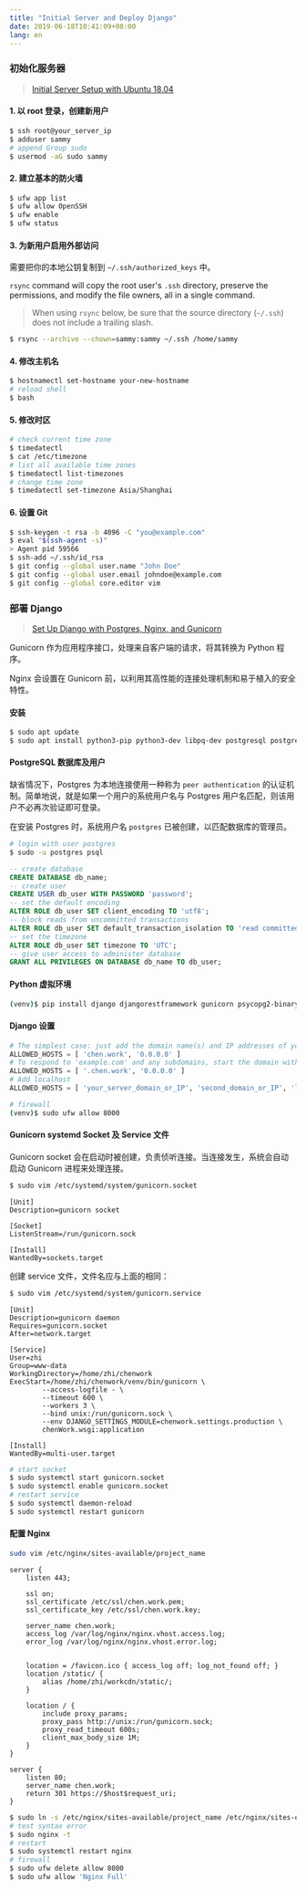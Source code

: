 ```yaml
---
title: "Initial Server and Deploy Django"
date: 2019-06-18T10:41:09+08:00
lang: en
---
```


### 初始化服务器

> [Initial Server Setup with Ubuntu 18.04](https://www.digitalocean.com/community/tutorials/initial-server-setup-with-ubuntu-18-04)

#### 1. 以 root 登录，创建新用户

```bash
$ ssh root@your_server_ip
$ adduser sammy
# append Group sudo
$ usermod -aG sudo sammy
```

#### 2. 建立基本的防火墙

```bash
$ ufw app list
$ ufw allow OpenSSH
$ ufw enable
$ ufw status
```

#### 3. 为新用户启用外部访问

需要把你的本地公钥复制到 `~/.ssh/authorized_keys` 中。

`rsync` command will copy the root user's `.ssh` directory, preserve the permissions, and modify the file owners, all in a single command.

>  When using `rsync` below, be sure that the source directory (`~/.ssh`) does not include a trailing slash.

```bash
$ rsync --archive --chown=sammy:sammy ~/.ssh /home/sammy
```

#### 4. 修改主机名

```bash
$ hostnamectl set-hostname your-new-hostname
# reload shell
$ bash
```

#### 5. 修改时区

```bash
# check current time zone
$ timedatectl
$ cat /etc/timezone
# list all available time zones
$ timedatectl list-timezones
# change time zone
$ timedatectl set-timezone Asia/Shanghai
```

#### 6. 设置 Git

```bash
$ ssh-keygen -t rsa -b 4096 -C "you@example.com"
$ eval "$(ssh-agent -s)"
> Agent pid 59566
$ ssh-add ~/.ssh/id_rsa
$ git config --global user.name "John Doe"
$ git config --global user.email johndoe@example.com
$ git config --global core.editor vim
```

### 部署 Django

> [Set Up Django with Postgres, Nginx, and Gunicorn](https://www.digitalocean.com/community/tutorials/how-to-set-up-django-with-postgres-nginx-and-gunicorn-on-ubuntu-18-04)

Gunicorn 作为应用程序接口，处理来自客户端的请求，将其转换为 Python 程序。

Nginx 会设置在 Gunicorn 前，以利用其高性能的连接处理机制和易于植入的安全特性。

#### 安装

```bash
$ sudo apt update
$ sudo apt install python3-pip python3-dev libpq-dev postgresql postgresql-contrib nginx curl
```

#### PostgreSQL 数据库及用户

缺省情况下，Postgres 为本地连接使用一种称为 `peer authentication` 的认证机制。简单地说，就是如果一个用户的系统用户名与 Postgres 用户名匹配，则该用户不必再次验证即可登录。

在安装 Postgres 时，系统用户名 `postgres` 已被创建，以匹配数据库的管理员。

```bash
# login with user postgres
$ sudo -u postgres psql
```

```sql
-- create database
CREATE DATABASE db_name;
-- create user
CREATE USER db_user WITH PASSWORD 'password';
-- set the default encoding
ALTER ROLE db_user SET client_encoding TO 'utf8';
-- block reads from uncommitted transactions
ALTER ROLE db_user SET default_transaction_isolation TO 'read committed';
-- set the timezone
ALTER ROLE db_user SET timezone TO 'UTC';
-- give user access to administer database
GRANT ALL PRIVILEGES ON DATABASE db_name TO db_user;
```

#### Python 虚拟环境

```bash
(venv)$ pip install django djangorestframework gunicorn psycopg2-binary
```

#### Django 设置

```python
# The simplest case: just add the domain name(s) and IP addresses of your Django server
ALLOWED_HOSTS = [ 'chen.work', '0.0.0.0' ]
# To respond to 'example.com' and any subdomains, start the domain with a dot
ALLOWED_HOSTS = [ '.chen.work', '0.0.0.0' ]
# Add localhost
ALLOWED_HOSTS = [ 'your_server_domain_or_IP', 'second_domain_or_IP', 'localhost' ]
```

```bash
# firewall
(venv)$ sudo ufw allow 8000
```

#### Gunicorn systemd Socket 及 Service 文件

Gunicorn socket 会在启动时被创建，负责侦听连接。当连接发生，系统会自动启动 Gunicorn 进程来处理连接。

```bash
$ sudo vim /etc/systemd/system/gunicorn.socket
```
```
[Unit]
Description=gunicorn socket

[Socket]
ListenStream=/run/gunicorn.sock

[Install]
WantedBy=sockets.target
```

创建 service 文件，文件名应与上面的相同：

```bash
$ sudo vim /etc/systemd/system/gunicorn.service
```
```
[Unit]
Description=gunicorn daemon
Requires=gunicorn.socket
After=network.target

[Service]
User=zhi
Group=www-data
WorkingDirectory=/home/zhi/chenwork
ExecStart=/home/zhi/chenwork/venv/bin/gunicorn \
        --access-logfile - \
        --timeout 600 \
        --workers 3 \
        --bind unix:/run/gunicorn.sock \
        --env DJANGO_SETTINGS_MODULE=chenwork.settings.production \
        chenWork.wsgi:application

[Install]
WantedBy=multi-user.target
```
```bash
# start socket
$ sudo systemctl start gunicorn.socket
$ sudo systemctl enable gunicorn.socket
# restart service
$ sudo systemctl daemon-reload
$ sudo systemctl restart gunicorn
```

#### 配置 Nginx

```bash
sudo vim /etc/nginx/sites-available/project_name
```
```
server {
    listen 443;

    ssl on;
    ssl_certificate /etc/ssl/chen.work.pem;
    ssl_certificate_key /etc/ssl/chen.work.key;

    server_name chen.work;
    access_log /var/log/nginx/nginx.vhost.access.log;
    error_log /var/log/nginx/nginx.vhost.error.log;


    location = /favicon.ico { access_log off; log_not_found off; }
    location /static/ {
        alias /home/zhi/workcdn/static/;
    }

    location / {
        include proxy_params;
        proxy_pass http://unix:/run/gunicorn.sock;
        proxy_read_timeout 600s;
        client_max_body_size 1M;
    }
}

server {
    listen 80;
    server_name chen.work;
    return 301 https://$host$request_uri;
}
```
```bash
$ sudo ln -s /etc/nginx/sites-available/project_name /etc/nginx/sites-enabled
# test syntax error
$ sudo nginx -t
# restart
$ sudo systemctl restart nginx
# firewall
$ sudo ufw delete allow 8000
$ sudo ufw allow 'Nginx Full'
```
